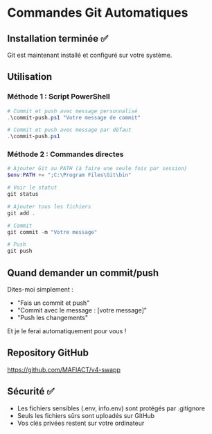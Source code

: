# Commandes Git Automatiques

## Installation terminée ✅

Git est maintenant installé et configuré sur votre système.

## Utilisation

### Méthode 1 : Script PowerShell
```powershell
# Commit et push avec message personnalisé
.\commit-push.ps1 "Votre message de commit"

# Commit et push avec message par défaut
.\commit-push.ps1
```

### Méthode 2 : Commandes directes
```powershell
# Ajouter Git au PATH (à faire une seule fois par session)
$env:PATH += ";C:\Program Files\Git\bin"

# Voir le statut
git status

# Ajouter tous les fichiers
git add .

# Commit
git commit -m "Votre message"

# Push
git push
```

## Quand demander un commit/push

Dites-moi simplement :
- "Fais un commit et push"
- "Commit avec le message : [votre message]"
- "Push les changements"

Et je le ferai automatiquement pour vous !

## Repository GitHub
https://github.com/MAFIACT/v4-swapp

## Sécurité ✅
- Les fichiers sensibles (.env, info.env) sont protégés par .gitignore
- Seuls les fichiers sûrs sont uploadés sur GitHub
- Vos clés privées restent sur votre ordinateur 